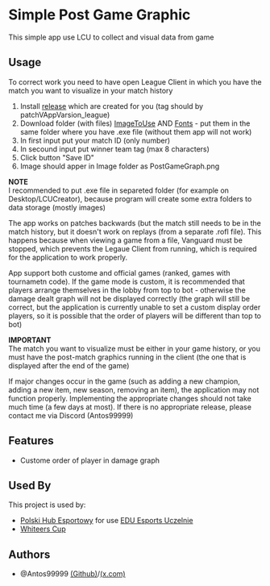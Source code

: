 
# Simple Post Game Graphic

This simple app use LCU to collect and visual data from game


## Usage

To correct work you need to have open League Client in which you have the match you want to visualize in your match history
1. Install [release](https://github.com/Antos99999/LCU/releases) which are created for you (tag should by patchVAppVarsion_league)
2. Download folder (with files) [ImageToUse](https://github.com/Antos99999/LCU/tree/master/ImageToUse) AND [Fonts](https://github.com/Antos99999/LCU/tree/master/Fonts) - put them in the same folder where you have .exe file (without them app will not work)
4. In first input put your match ID (only number)
5. In secound input put winner team tag (max 8 characters)
6. Click button "Save ID"
7. Image should apper in Image folder as PostGameGraph.png

**NOTE**\
I recommended to put .exe file in separeted folder (for example on Desktop/LCUCreator), because program will create some extra folders to data storage (mostly images)

The app works on patches backwards (but the match still needs to be in the match history, but it doesn't work on replays (from a separate .rofl file). This happens because when viewing a game from a file, Vanguard must be stopped, which prevents the Legaue Client from running, which is required for the application to work properly.

App support both custome and official games (ranked, games with tournametn code). If the game mode is custom, it is recommended that players arrange themselves in the lobby from top to bot - otherwise the damage dealt graph will not be displayed correctly (the graph will still be correct, but the application is currently unable to set a custom display order players, so it is possible that the order of players will be different than top to bot)

**IMPORTANT**\
The match you want to visualize must be either in your game history, or you must have the post-match graphics running in the client (the one that is displayed after the end of the game)

If major changes occur in the game (such as adding a new champion, adding a new item, new season, removing an item), the application may not function properly. Implementing the appropriate changes should not take much time (a few days at most). If there is no appropriate release, please contact me via Discord (Antos99999)


## Features

- Custome order of player in damage graph


## Used By

This project is used by:

- [Polski Hub Esportowy](https://x.com/PLHubEsportowy) for use [EDU Esports Uczelnie](https://x.com/edu_esports)
- [Whiteers Cup](https://x.com/WhiteersCup)




## Authors

- @Antos99999 [(Github)](https://www.github.com/Antos999)/[(x.com)](https://x.com/antosss_)



